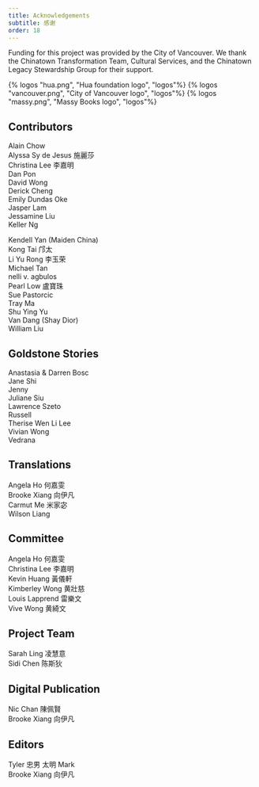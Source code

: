 ```yaml
---
title: Acknowledgements
subtitle: 感谢
order: 18
---
```


<div class='acknowledgement'>

Funding for this project was provided by the City of Vancouver. We thank the Chinatown Transformation Team, Cultural Services, and the Chinatown Legacy Stewardship Group for their support.

<div class='acknowledgement__logos'>
{% logos "hua.png", "Hua foundation logo", "logos"%}
{% logos "vancouver.png", "City of Vancouver logo", "logos"%}
{% logos "massy.png", "Massy Books logo", "logos"%}
</div>

## Contributors

<div class='contributors'>
<p>
Alain Chow <br>
Alyssa Sy de Jesus 施麗莎<br>
Christina Lee 李嘉明<br>
Dan Pon<br>
David Wong<br>
Derick Cheng<br>
Emily Dundas Oke<br>
Jasper Lam<br>
Jessamine Liu<br>
Keller Ng<br>
</p>
<p>
Kendell Yan (Maiden China)<br>
Kong Tai 邝太<br>
Li Yu Rong 李玉荣<br>
Michael Tan<br>
nelli v. agbulos<br>
Pearl Low 盧寶珠<br>
Sue Pastorcic<br>
Tray Ma<br>
Shu Ying Yu<br>
Van Dang (Shay Dior)<br>
William Liu

</p>
</div>

## Goldstone Stories

Anastasia & Darren Bosc<br>
Jane Shi<br>
Jenny<br>
Juliane Siu<br>
Lawrence Szeto<br>
Russell<br>
Therise Wen Li Lee<br>
Vivian Wong<br>
Vedrana

## Translations

Angela Ho 何嘉雯<br>
Brooke Xiang 向伊凡<br>
Carmut Me 米家宓<br>
Wilson Liang

## Committee

Angela Ho 何嘉雯<br>
Christina Lee 李嘉明<br>
Kevin Huang 黃儀軒<br>
Kimberley Wong 黄壯慈<br>
Louis Lapprend 雷樂文<br>
Vive Wong 黄綺文

## Project Team

Sarah Ling 凌慧意<br>
Sidi Chen 陈斯狄

## Digital Publication

Nic Chan 陳佩賢<br>
Brooke Xiang 向伊凡

## Editors

Tyler 忠男 太明 Mark<br>
Brooke Xiang 向伊凡

  </div>
